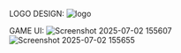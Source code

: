 LOGO DESIGN:
![logo](https://github.com/user-attachments/assets/a2f70f27-850d-4c6b-af3b-60672de65eed)

GAME UI:
![Screenshot 2025-07-02 155607](https://github.com/user-attachments/assets/a34f50a4-c440-4961-9e59-78e828f5b2bd)
![Screenshot 2025-07-02 155655](https://github.com/user-attachments/assets/380d32c5-1a9d-4d98-b5a2-45d0bdfa9c55)
